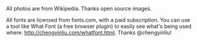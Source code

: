 All photos are from Wikipedia. Thanks open source images.

All fonts are licensed from fonts.com, with a paid subscription. You can use a tool like What Font (a free browser plugin) to easily see what's being used where. http://chengyinliu.com/whatfont.html. Thanks @chengyinliu!



